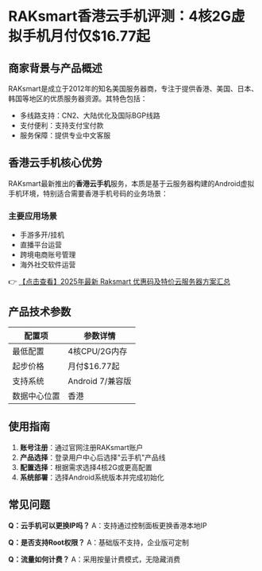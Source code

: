 # RAKsmart香港云手机评测：4核2G虚拟手机月付仅$16.77起

## 商家背景与产品概述

RAKsmart是成立于2012年的知名美国服务器商，专注于提供香港、美国、日本、韩国等地区的优质服务器资源。其特色包括：
- 多线路支持：CN2、大陆优化及国际BGP线路
- 支付便利：支持支付宝付款
- 服务保障：提供专业中文客服

## 香港云手机核心优势

RAKsmart最新推出的**香港云手机**服务，本质是基于云服务器构建的Android虚拟手机环境，特别适合需要香港手机号码的业务场景：

### 主要应用场景
- 手游多开/挂机
- 直播平台运营
- 跨境电商账号管理
- 海外社交软件运营

👉 [【点击查看】2025年最新 Raksmart 优惠码及特价云服务器方案汇总](https://bit.ly/raksmart)

## 产品技术参数

| 配置项       | 参数详情                  |
|--------------|-------------------------|
| 最低配置     | 4核CPU/2G内存           |
| 起步价格     | 月付$16.77起            |
| 支持系统     | Android 7/兼容版         |
| 数据中心位置 | 香港                    |

## 使用指南

1. **账号注册**：通过官网注册RAKsmart账户
2. **产品选择**：登录用户中心后选择"云手机"产品线
3. **配置选择**：根据需求选择4核2G或更高配置
4. **系统部署**：选择Android系统版本并完成初始化

## 常见问题

**Q：云手机可以更换IP吗？**
A：支持通过控制面板更换香港本地IP

**Q：是否支持Root权限？**
A：基础版不支持，企业版可定制

**Q：流量如何计费？**
A：采用按量计费模式，无隐藏消费